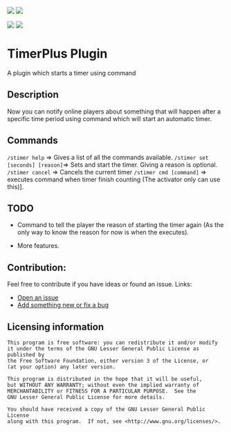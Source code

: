 [![](https://poggit.pmmp.io/shield.state/TimerPlus)](https://poggit.pmmp.io/p/TimerPlus)
[![](https://poggit.pmmp.io/shield.api/TimerPlus)](https://poggit.pmmp.io/p/TimerPlus)

[![](https://poggit.pmmp.io/shield.dl.total/TimerPlus)](https://poggit.pmmp.io/p/TimerPlus)
[![](https://poggit.pmmp.io/shield.dl/TimerPlus)](https://poggit.pmmp.io/p/TimerPlus)

# TimerPlus Plugin
A plugin which starts a timer using command

## Description

Now you can notify online players about something that will happen after a specific time period using command which will start an automatic timer.

## Commands

`/stimer help` => Gives a list of all the commands available.
`/stimer set [seconds] [reason]`=> Sets and start the timer. Giving a reason is optional.
`/stimer cancel` => Cancels the current timer
`/stimer cmd [command]` => executes command when timer finish counting (The activator only can use this)].

## TODO
- Command to tell the player the reason of starting the timer again (As the only way to know the reason for now is when the executes).

- More features.

## Contribution:
Feel free to contribute if you have ideas or found an issue.
Links:

- [Open an issue](https://github.com/killer549/TimerPlus/issues)
- [Add something new or fix a bug](https://github.com/killer549/TimerPlus/pulls)

## Licensing information

	This program is free software: you can redistribute it and/or modify
	it under the terms of the GNU Lesser General Public License as published by
	the Free Software Foundation, either version 3 of the License, or
	(at your option) any later version.

	This program is distributed in the hope that it will be useful,
	but WITHOUT ANY WARRANTY; without even the implied warranty of
	MERCHANTABILITY or FITNESS FOR A PARTICULAR PURPOSE.  See the
	GNU Lesser General Public License for more details.

	You should have received a copy of the GNU Lesser General Public License
	along with this program.  If not, see <http://www.gnu.org/licenses/>.
